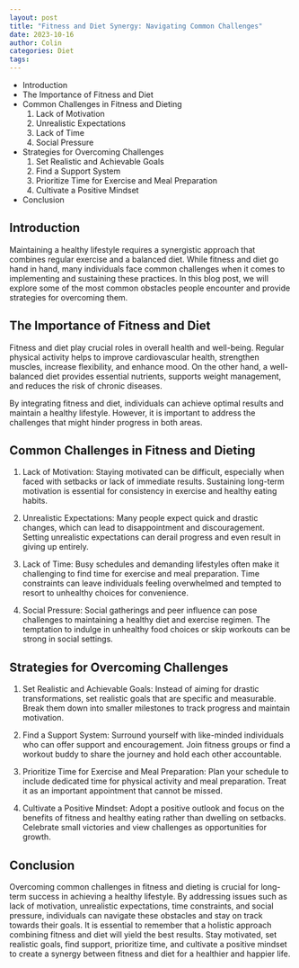 ```yaml
---
layout: post
title: "Fitness and Diet Synergy: Navigating Common Challenges"
date: 2023-10-16
author: Colin
categories: Diet
tags: 
---
```

- Introduction
- The Importance of Fitness and Diet
- Common Challenges in Fitness and Dieting
   1. Lack of Motivation
   2. Unrealistic Expectations
   3. Lack of Time
   4. Social Pressure
- Strategies for Overcoming Challenges
   1. Set Realistic and Achievable Goals
   2. Find a Support System
   3. Prioritize Time for Exercise and Meal Preparation
   4. Cultivate a Positive Mindset
- Conclusion

## Introduction

Maintaining a healthy lifestyle requires a synergistic approach that combines regular exercise and a balanced diet. While fitness and diet go hand in hand, many individuals face common challenges when it comes to implementing and sustaining these practices. In this blog post, we will explore some of the most common obstacles people encounter and provide strategies for overcoming them.

## The Importance of Fitness and Diet

Fitness and diet play crucial roles in overall health and well-being. Regular physical activity helps to improve cardiovascular health, strengthen muscles, increase flexibility, and enhance mood. On the other hand, a well-balanced diet provides essential nutrients, supports weight management, and reduces the risk of chronic diseases.

By integrating fitness and diet, individuals can achieve optimal results and maintain a healthy lifestyle. However, it is important to address the challenges that might hinder progress in both areas.

## Common Challenges in Fitness and Dieting

1. Lack of Motivation: Staying motivated can be difficult, especially when faced with setbacks or lack of immediate results. Sustaining long-term motivation is essential for consistency in exercise and healthy eating habits.

2. Unrealistic Expectations: Many people expect quick and drastic changes, which can lead to disappointment and discouragement. Setting unrealistic expectations can derail progress and even result in giving up entirely.

3. Lack of Time: Busy schedules and demanding lifestyles often make it challenging to find time for exercise and meal preparation. Time constraints can leave individuals feeling overwhelmed and tempted to resort to unhealthy choices for convenience.

4. Social Pressure: Social gatherings and peer influence can pose challenges to maintaining a healthy diet and exercise regimen. The temptation to indulge in unhealthy food choices or skip workouts can be strong in social settings.

## Strategies for Overcoming Challenges

1. Set Realistic and Achievable Goals: Instead of aiming for drastic transformations, set realistic goals that are specific and measurable. Break them down into smaller milestones to track progress and maintain motivation.

2. Find a Support System: Surround yourself with like-minded individuals who can offer support and encouragement. Join fitness groups or find a workout buddy to share the journey and hold each other accountable.

3. Prioritize Time for Exercise and Meal Preparation: Plan your schedule to include dedicated time for physical activity and meal preparation. Treat it as an important appointment that cannot be missed.

4. Cultivate a Positive Mindset: Adopt a positive outlook and focus on the benefits of fitness and healthy eating rather than dwelling on setbacks. Celebrate small victories and view challenges as opportunities for growth.

## Conclusion

Overcoming common challenges in fitness and dieting is crucial for long-term success in achieving a healthy lifestyle. By addressing issues such as lack of motivation, unrealistic expectations, time constraints, and social pressure, individuals can navigate these obstacles and stay on track towards their goals. It is essential to remember that a holistic approach combining fitness and diet will yield the best results. Stay motivated, set realistic goals, find support, prioritize time, and cultivate a positive mindset to create a synergy between fitness and diet for a healthier and happier life.